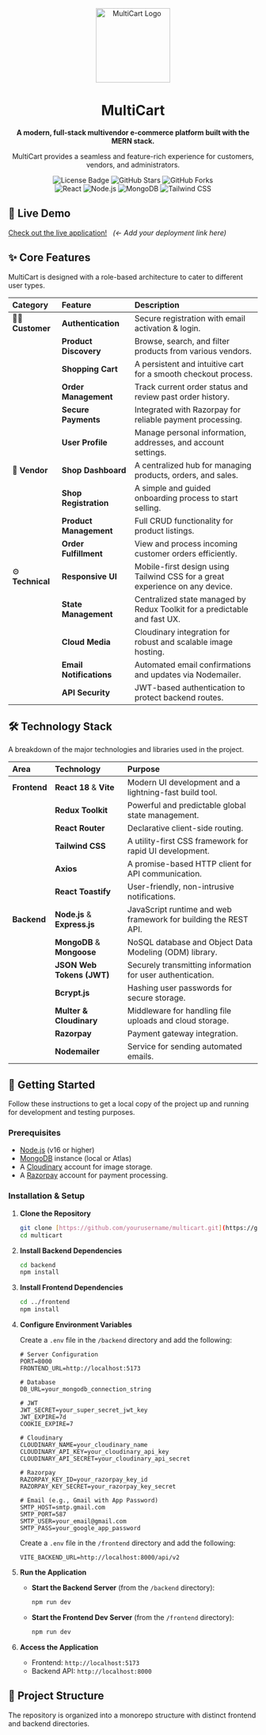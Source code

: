 <div align="center">
  <img src="https://raw.githubusercontent.com/user-attachments/assets/57426369-1c5c-4860-845b-7b065eb6347c" alt="MultiCart Logo" width="150"/>
  <h1>MultiCart</h1>
  <p><b>A modern, full-stack multivendor e-commerce platform built with the MERN stack.</b></p>
  <p>MultiCart provides a seamless and feature-rich experience for customers, vendors, and administrators.</p>

  <p>
    <img src="https://img.shields.io/badge/license-ISC-blue.svg" alt="License Badge">
    <img src="https://img.shields.io/github/stars/yourusername/multicart?style=social" alt="GitHub Stars">
    <img src="https://img.shields.io/github/forks/yourusername/multicart?style=social" alt="GitHub Forks">
    <br />
    <img src="https://img.shields.io/badge/React-61DAFB?logo=react&logoColor=black" alt="React">
    <img src="https://img.shields.io/badge/Node.js-339933?logo=nodedotjs&logoColor=white" alt="Node.js">
    <img src="https://img.shields.io/badge/MongoDB-47A248?logo=mongodb&logoColor=white" alt="MongoDB">
    <img src="https://img.shields.io/badge/Tailwind_CSS-06B6D4?logo=tailwindcss&logoColor=white" alt="Tailwind CSS">
  </p>
</div>

## 🚀 Live Demo

[Check out the live application!](https://your-live-demo-link.com) &nbsp;&nbsp;*(<- Add your deployment link here)*

## ✨ Core Features

MultiCart is designed with a role-based architecture to cater to different user types.

| Category | Feature | Description |
| :--- | :--- | :--- |
| 🧑‍💻 **Customer** | **Authentication** | Secure registration with email activation & login. |
| | **Product Discovery** | Browse, search, and filter products from various vendors. |
| | **Shopping Cart** | A persistent and intuitive cart for a smooth checkout process. |
| | **Order Management** | Track current order status and review past order history. |
| | **Secure Payments** | Integrated with Razorpay for reliable payment processing. |
| | **User Profile** | Manage personal information, addresses, and account settings. |
| 🏪 **Vendor** | **Shop Dashboard** | A centralized hub for managing products, orders, and sales. |
| | **Shop Registration** | A simple and guided onboarding process to start selling. |
| | **Product Management** | Full CRUD functionality for product listings. |
| | **Order Fulfillment** | View and process incoming customer orders efficiently. |
| ⚙️ **Technical** | **Responsive UI** | Mobile-first design using Tailwind CSS for a great experience on any device. |
| | **State Management** | Centralized state managed by Redux Toolkit for a predictable and fast UX. |
| | **Cloud Media** | Cloudinary integration for robust and scalable image hosting. |
| | **Email Notifications** | Automated email confirmations and updates via Nodemailer. |
| | **API Security** | JWT-based authentication to protect backend routes. |

## 🛠️ Technology Stack

A breakdown of the major technologies and libraries used in the project.

| Area | Technology | Purpose |
| :--- | :--- | :--- |
| **Frontend** | **React 18** & **Vite** | Modern UI development and a lightning-fast build tool. |
| | **Redux Toolkit** | Powerful and predictable global state management. |
| | **React Router** | Declarative client-side routing. |
| | **Tailwind CSS** | A utility-first CSS framework for rapid UI development. |
| | **Axios** | A promise-based HTTP client for API communication. |
| | **React Toastify** | User-friendly, non-intrusive notifications. |
| **Backend** | **Node.js** & **Express.js** | JavaScript runtime and web framework for building the REST API. |
| | **MongoDB** & **Mongoose** | NoSQL database and Object Data Modeling (ODM) library. |
| | **JSON Web Tokens (JWT)** | Securely transmitting information for user authentication. |
| | **Bcrypt.js** | Hashing user passwords for secure storage. |
| | **Multer & Cloudinary** | Middleware for handling file uploads and cloud storage. |
| | **Razorpay** | Payment gateway integration. |
| | **Nodemailer** | Service for sending automated emails. |

## 🚀 Getting Started

Follow these instructions to get a local copy of the project up and running for development and testing purposes.

### Prerequisites

-   [Node.js](https://nodejs.org/) (v16 or higher)
-   [MongoDB](https://www.mongodb.com/try/download/community) instance (local or Atlas)
-   A [Cloudinary](https://cloudinary.com/) account for image storage.
-   A [Razorpay](https://razorpay.com/) account for payment processing.

### Installation & Setup

1.  **Clone the Repository**
    ```bash
    git clone [https://github.com/yourusername/multicart.git](https://github.com/yourusername/multicart.git)
    cd multicart
    ```

2.  **Install Backend Dependencies**
    ```bash
    cd backend
    npm install
    ```

3.  **Install Frontend Dependencies**
    ```bash
    cd ../frontend
    npm install
    ```

4.  **Configure Environment Variables**

    Create a `.env` file in the `/backend` directory and add the following:
    ```env
    # Server Configuration
    PORT=8000
    FRONTEND_URL=http://localhost:5173

    # Database
    DB_URL=your_mongodb_connection_string

    # JWT
    JWT_SECRET=your_super_secret_jwt_key
    JWT_EXPIRE=7d
    COOKIE_EXPIRE=7

    # Cloudinary
    CLOUDINARY_NAME=your_cloudinary_name
    CLOUDINARY_API_KEY=your_cloudinary_api_key
    CLOUDINARY_API_SECRET=your_cloudinary_api_secret

    # Razorpay
    RAZORPAY_KEY_ID=your_razorpay_key_id
    RAZORPAY_KEY_SECRET=your_razorpay_key_secret

    # Email (e.g., Gmail with App Password)
    SMTP_HOST=smtp.gmail.com
    SMTP_PORT=587
    SMTP_USER=your_email@gmail.com
    SMTP_PASS=your_google_app_password
    ```

    Create a `.env` file in the `/frontend` directory and add the following:
    ```env
    VITE_BACKEND_URL=http://localhost:8000/api/v2
    ```

5.  **Run the Application**

    -   **Start the Backend Server** (from the `/backend` directory):
        ```bash
        npm run dev
        ```
    -   **Start the Frontend Dev Server** (from the `/frontend` directory):
        ```bash
        npm run dev
        ```

6.  **Access the Application**
    -   Frontend: `http://localhost:5173`
    -   Backend API: `http://localhost:8000`

## 📁 Project Structure

The repository is organized into a monorepo structure with distinct frontend and backend directories.
